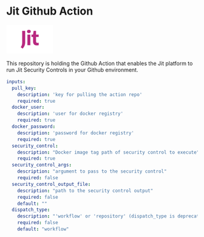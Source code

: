 # Jit Github Action

![alt text](images/jit-logo-small.png)

This repository is holding the Github Action that enables the Jit platform to run Jit Security Controls in your Github environment.

```yaml
inputs:
  pull_key:
    description: 'key for pulling the action repo'
    required: true
  docker_user:
    description: 'user for docker registry'
    required: true
  docker_password:
    description: 'password for docker registry'
    required: true
  security_control:
    description: "Docker image tag path of security control to execute"
    required: true
  security_control_args:
    description: "argument to pass to the security control"
    required: false
  security_control_output_file:
    description: "path to the security control output"
    required: false
    default: ""
  dispatch_type:
    description: "'workflow' or 'repository' (dispatch_type is deprecated and will be removed once all clients <controls> stop sending it)"
    required: false
    default: "workflow"
```
